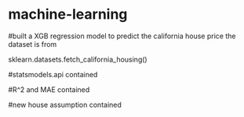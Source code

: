 # machine-learning

#built a XGB regression model to predict the california house price
the dataset is from 

sklearn.datasets.fetch_california_housing()

#statsmodels.api contained

#R^2 and MAE contained

#new house assumption contained
